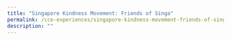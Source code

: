 ```yaml
---
title: "Singapore Kindness Movement: Friends of Singa"
permalink: /cce-experiences/singapore-kindness-movement-friends-of-singa/
description: ""
---
```

